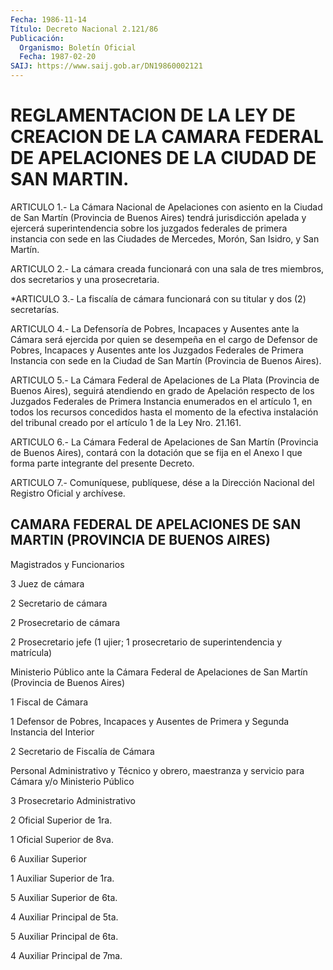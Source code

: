 ```yaml
---
Fecha: 1986-11-14
Título: Decreto Nacional 2.121/86
Publicación:
  Organismo: Boletín Oficial
  Fecha: 1987-02-20
SAIJ: https://www.saij.gob.ar/DN19860002121
---
```

# REGLAMENTACION DE LA LEY DE CREACION DE LA CAMARA FEDERAL DE APELACIONES DE LA CIUDAD DE SAN MARTIN.

<a id="1"></a>
ARTICULO 1.- La Cámara Nacional de Apelaciones con asiento en la Ciudad de San Martín (Provincia de Buenos Aires) tendrá jurisdicción apelada y ejercerá superintendencia sobre los juzgados federales de primera instancia con sede en las Ciudades de Mercedes, Morón, San Isidro, y San Martín.

<a id="2"></a>
ARTICULO 2.- La cámara creada funcionará con una sala de tres miembros, dos secretarios y una prosecretaria.

<a id="3"></a>
*ARTICULO 3.- La fiscalía de cámara funcionará con su titular y dos (2) secretarías.

<a id="4"></a>
ARTICULO 4.- La Defensoría de Pobres, Incapaces y Ausentes ante la Cámara será ejercida por quien se desempeña en el cargo de Defensor de Pobres, Incapaces y Ausentes ante los Juzgados Federales de Primera Instancia con sede en la Ciudad de San Martín (Provincia de Buenos Aires).

<a id="5"></a>
ARTICULO 5.- La Cámara Federal de Apelaciones de La Plata (Provincia de Buenos Aires), seguirá atendiendo en grado de Apelación respecto de los Juzgados Federales de Primera Instancia enumerados en el artículo 1, en todos los recursos concedidos hasta el momento de la efectiva instalación del tribunal creado por el artículo 1 de la Ley Nro. 21.161.

<a id="6"></a>
ARTICULO 6.- La Cámara Federal de Apelaciones de San Martín (Provincia de Buenos Aires), contará con la dotación que se fija en el Anexo I que forma parte integrante del presente Decreto.

<a id="7"></a>
ARTICULO 7.- Comuníquese, publíquese, dése a la Dirección Nacional del Registro Oficial y archívese.

## CAMARA FEDERAL DE APELACIONES DE SAN MARTIN (PROVINCIA DE BUENOS AIRES)

<a id="1"></a>
Magistrados y Funcionarios

3 Juez de cámara

2 Secretario de cámara

2 Prosecretario de cámara

2 Prosecretario jefe (1 ujier; 1 prosecretario de superintendencia y matrícula)

Ministerio Público ante la Cámara Federal de Apelaciones de San Martín (Provincia de Buenos Aires)

1 Fiscal de Cámara

1 Defensor de Pobres, Incapaces y Ausentes de Primera y Segunda Instancia del Interior

2 Secretario de Fiscalía de Cámara

Personal Administrativo y Técnico y obrero, maestranza y servicio para Cámara y/o Ministerio Público

3 Prosecretario Administrativo

2 Oficial Superior de 1ra.

1 Oficial Superior de 8va.

6 Auxiliar Superior

1 Auxiliar Superior de 1ra.

5 Auxiliar Superior de 6ta.

4 Auxiliar Principal de 5ta.

5 Auxiliar Principal de 6ta.

4 Auxiliar Principal de 7ma.